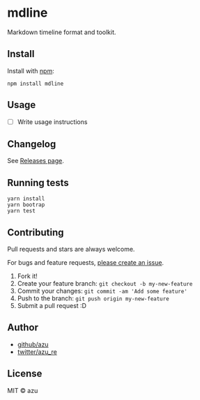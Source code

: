 # mdline

Markdown timeline format and toolkit.

## Install

Install with [npm](https://www.npmjs.com/):

    npm install mdline

## Usage

- [ ] Write usage instructions

## Changelog

See [Releases page](https://github.com/azu/mdline/releases).

## Running tests

    yarn install
    yarn bootrap
    yarn test

## Contributing

Pull requests and stars are always welcome.

For bugs and feature requests, [please create an issue](https://github.com/azu/mdline/issues).

1. Fork it!
2. Create your feature branch: `git checkout -b my-new-feature`
3. Commit your changes: `git commit -am 'Add some feature'`
4. Push to the branch: `git push origin my-new-feature`
5. Submit a pull request :D

## Author

- [github/azu](https://github.com/azu)
- [twitter/azu_re](https://twitter.com/azu_re)

## License

MIT © azu
